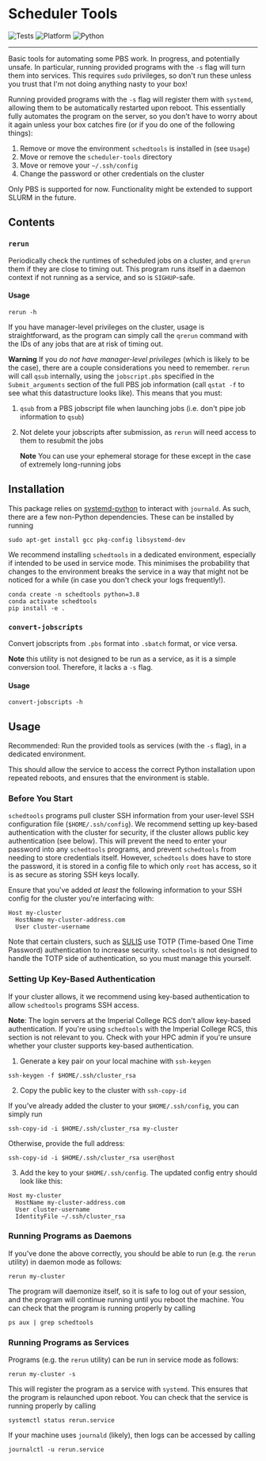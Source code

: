 # Scheduler Tools

![Tests](https://github.com/wbeardall/scheduler-tools/actions/workflows/tox.yml/badge.svg) ![Platform](https://img.shields.io/badge/platform-linux--64-lightgray) ![Python](https://img.shields.io/badge/python-3.7%20%7C%203.8%20%7C%203.9%20%7C%203.10%20%7C%203.11-blue)


---

Basic tools for automating some PBS work. In progress, and potentially unsafe. In particular, running provided 
programs with the `-s` flag will turn them into services. This requires `sudo` privileges, so don't run these unless
you trust that I'm not doing anything nasty to your box!

Running provided programs with the `-s` flag will register them with `systemd`, allowing them to be automatically 
restarted upon reboot. This essentially fully automates the program on the server, so you don't have to worry about 
it again unless your box catches fire (or if you do one of the following things):

1. Remove or move the environment `schedtools` is installed in (see `Usage`)
2. Move or remove the `scheduler-tools` directory
3. Move or remove your `~/.ssh/config`
4. Change the password or other credentials on the cluster

Only PBS is supported for now. Functionality might be extended to support SLURM in the future.

## Contents

### `rerun`

Periodically check the runtimes of scheduled jobs on a cluster, and `qrerun` them if they are close to timing out.
This program runs itself in a daemon context if not running as a service, and so is `SIGHUP`-safe.

#### Usage

```
rerun -h
```

If you have manager-level privileges on the cluster, usage is straightforward, as the program can simply call the `qrerun`
command with the IDs of any jobs that are at risk of timing out. 

**Warning**
If you *do not have manager-level privileges* (which is likely to be the case), there are a couple considerations you need
to remember. `rerun` will call `qsub` internally, using the `jobscript.pbs` specified in the `Submit_arguments` section of the full
PBS job information (call `qstat -f` to see what this datastructure looks like). This means that you must:

1. `qsub` from a PBS jobscript file when launching jobs (i.e. don't pipe job information to `qsub`)
2. Not delete your jobscripts after submission, as `rerun` will need access to them to resubmit the jobs

    **Note** You can use your ephemeral storage for these except in the case of extremely long-running jobs

## Installation

This package relies on [systemd-python](https://pypi.org/project/systemd-python/) to interact with `journald`. As such,
there are a few non-Python dependencies. These can be installed by running

```
sudo apt-get install gcc pkg-config libsystemd-dev
```

We recommend installing `schedtools` in a dedicated environment, especially if intended to be used in service mode. 
This minimises the probability that changes to the environment breaks the service in a way that might not be noticed 
for a while (in case you don't check your logs frequently!).

```
conda create -n schedtools python=3.8
conda activate schedtools
pip install -e .
```

### `convert-jobscripts`

Convert jobscripts from `.pbs` format into `.sbatch` format, or vice versa. 

**Note** this utility is not designed to be run as a service, as it is a simple conversion tool. Therefore, it lacks a 
`-s` flag. 

#### Usage

```
convert-jobscripts -h
```

## Usage

Recommended: Run the provided tools as services (with the `-s` flag), in a dedicated environment.

This should allow the service to access the correct Python installation upon repeated reboots, and ensures that
the environment is stable.

### Before You Start

`schedtools` programs pull cluster SSH information from your user-level SSH configuration file (`$HOME/.ssh/config`). 
We recommend setting up key-based authentication with the cluster for security, if the cluster allows public key
authentication (see below). This will prevent the need to enter your password into any `schedtools` programs, and 
prevent `schedtools` from needing to store credentials itself. However, `schedtools` does have to store the password,
it is stored in a config file to which only `root` has access, so it is as secure as storing SSH keys locally.

Ensure that you've added *at least* the following information to your SSH config for the cluster you're interfacing with:

```
Host my-cluster
  HostName my-cluster-address.com
  User cluster-username
```

Note that certain clusters, such as [SULIS](https://sulis-hpc.github.io/) use TOTP (Time-based One Time Password) authentication
to increase security. `schedtools` is not designed to handle the TOTP side of authentication, so you must manage this yourself.

### Setting Up Key-Based Authentication

If your cluster allows, it we recommend using key-based authentication to allow `schedtools` programs SSH access.

**Note**: The login servers at the Imperial College RCS don't allow key-based authentication. If you're using `schedtools`
with the Imperial College RCS, this section is not relevant to you. Check with your HPC admin if you're unsure whether 
your cluster supports key-based authentication.

1. Generate a key pair on your local machine with `ssh-keygen`

```
ssh-keygen -f $HOME/.ssh/cluster_rsa
```

2. Copy the public key to the cluster with `ssh-copy-id`

If you've already added the cluster to your `$HOME/.ssh/config`, you can simply run

```
ssh-copy-id -i $HOME/.ssh/cluster_rsa my-cluster
```

Otherwise, provide the full address:

```
ssh-copy-id -i $HOME/.ssh/cluster_rsa user@host
```

3. Add the key to your `$HOME/.ssh/config`. The updated config entry should look like this:

```
Host my-cluster
  HostName my-cluster-address.com
  User cluster-username
  IdentityFile ~/.ssh/cluster_rsa
```

### Running Programs as Daemons

If you've done the above correctly, you should be able to run (e.g. the `rerun` utility) in daemon mode
as follows:

```
rerun my-cluster
```

The program will daemonize itself, so it is safe to log out of your session, and the program will continue running
until you reboot the machine. You can check that the program is running properly by calling

```
ps aux | grep schedtools
```

### Running Programs as Services

Programs (e.g. the `rerun` utility) can be run in service mode as follows:

```
rerun my-cluster -s
```

This will register the program as a service with `systemd`. This ensures that the program is relaunched upon reboot.
You can check that the service is running properly by calling

```
systemctl status rerun.service
```

If your machine uses `journald` (likely), then logs can be accessed by calling

```
journalctl -u rerun.service
```